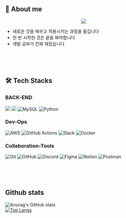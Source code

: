<!--타이틀 부분-->
## 🙋 About me
<p align='center'>
    <img src="https://capsule-render.vercel.app/api?type=waving&color=gradient&height=300&section=header&text=JaeYeon&fontSize=50&animation=fadeIn&fontAlignY=38&desc=&descAlignY=51&descAlign=62"/>
</p>

- 새로운 것을 배우고 적용시키는 과정을 즐깁니다
- 한 번 시작한 것은 끝을 봐야합니다
- 개발 공부가 진짜 재밌습니다
<br>
<br>
<br>



<!--내용 부분-->
## 🛠️ Tech Stacks
### BACK-END
![](https://img.shields.io/badge/Java-ED8B00?style=for-the-badge&logo=openjdk&logoColor=white)
![](https://img.shields.io/badge/Spring-6DB33F?style=for-the-badge&logo=spring&logoColor=white)
![MySQL](https://img.shields.io/badge/mysql-4479A1.svg?style=for-the-badge&logo=mysql&logoColor=white)
![Python](https://img.shields.io/badge/python-3670A0?style=for-the-badge&logo=python&logoColor=ffdd54)


### Dev-Ops
![AWS](https://img.shields.io/badge/AWS-%23FF9900.svg?style=for-the-badge&logo=amazon-aws&logoColor=white)
![GitHub Actions](https://img.shields.io/badge/github%20actions-%232671E5.svg?style=for-the-badge&logo=githubactions&logoColor=white)
![Slack](https://img.shields.io/badge/Slack-4A154B?style=for-the-badge&logo=slack&logoColor=white)
![Docker](https://img.shields.io/badge/docker-%230db7ed.svg?style=for-the-badge&logo=docker&logoColor=white)

### Collaboration-Tools
![Git](https://img.shields.io/badge/git-%23F05033.svg?style=for-the-badge&logo=git&logoColor=white)
![GitHub](https://img.shields.io/badge/github-%23121011.svg?style=for-the-badge&logo=github&logoColor=white)
![Discord](https://img.shields.io/badge/Discord-%235865F2.svg?style=for-the-badge&logo=discord&logoColor=white)
![Figma](https://img.shields.io/badge/figma-%23F24E1E.svg?style=for-the-badge&logo=figma&logoColor=white)
![Notion](https://img.shields.io/badge/Notion-%23000000.svg?style=for-the-badge&logo=notion&logoColor=white)
![Postman](https://img.shields.io/badge/Postman-FF6C37?style=for-the-badge&logo=postman&logoColor=white)

<br>
<br>
<br>


## Github stats
![Anurag's GitHub stats](https://github-readme-stats.vercel.app/api?username=gdbs1107&hide=contribs,prs&show_icons=true&theme=graywhite)
<br>
[![Top Langs](https://github-readme-stats.vercel.app/api/top-langs/?username=gdbs1107)](https://github.com/anuraghazra/github-readme-stats)
